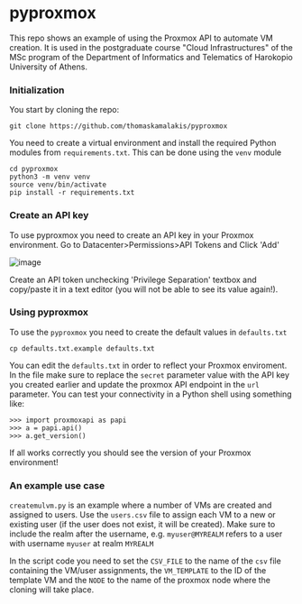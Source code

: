 # pyproxmox
This repo shows an example of using the Proxmox API to automate VM creation. It is used in the postgraduate course "Cloud Infrastructures" of the MSc program of the Department of Informatics and Telematics of Harokopio University of Athens.

### Initialization
You start by cloning the repo:
```
git clone https://github.com/thomaskamalakis/pyproxmox
```
You need to create a virtual environment and install the required Python modules from `requirements.txt`. This can be done using the `venv` module
```
cd pyproxmox
python3 -m venv venv
source venv/bin/activate
pip install -r requirements.txt
```
### Create an API key
To use pyproxmox you need to create an API key in your Proxmox environment. Go to Datacenter>Permissions>API Tokens and Click 'Add'

![image](https://github.com/user-attachments/assets/66a480e7-2c1a-4cbd-a873-42248063bf26)

Create an API token unchecking 'Privilege Separation' textbox and copy/paste it in a text editor (you will not be able to see its value again!). 

### Using pyproxmox
To use the `pyproxmox` you need to create the default values in `defaults.txt`
```
cp defaults.txt.example defaults.txt
```
You can edit the `defaults.txt` in order to reflect your Proxmox enviroment. In the file make sure to replace the `secret` parameter value with the API key you created earlier and update the proxmox API endpoint in the `url` parameter. You can test your connectivity in a Python shell using something like:
```
>>> import proxmoxapi as papi
>>> a = papi.api()
>>> a.get_version()
```
If all works correctly you should see the version of your Proxmox environment!

### An example use case
`createmulvm.py` is an example where a number of VMs are created and assigned to users. Use the `users.csv` file to assign each VM to a new or existing user (if the user does not exist, it will be created). Make sure to include the realm after the username, e.g. `myuser@MYREALM` refers to a user with username `myuser` at realm `MYREALM`

In the script code you need to set the `CSV_FILE` to the name of the `csv` file containing the VM/user assignments, the `VM_TEMPLATE` to the ID of the template VM and the `NODE` to the name of the proxmox node where the cloning will take place.






